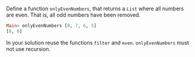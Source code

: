 Define a function `onlyEvenNumbers`, that returns a `List` where all numbers are even. That is, all odd numbers have been removed. 

```haskell 
Main> onlyEvenNumbers [8, 7, 6, 5] 
[8, 6]
```

In your solution reuse the functions `filter` and `even`. `onlyEvenNumbers` must not use recursion.

